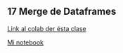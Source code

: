 ## 17 Merge de Dataframes

[Link al colab der ésta clase](https://colab.research.google.com/drive/1X_7pbPE9D-K5jz447BgrxD7y7bVUL5dL)

[Mi notebook](My_notebooks/17_merge.ipynb)



